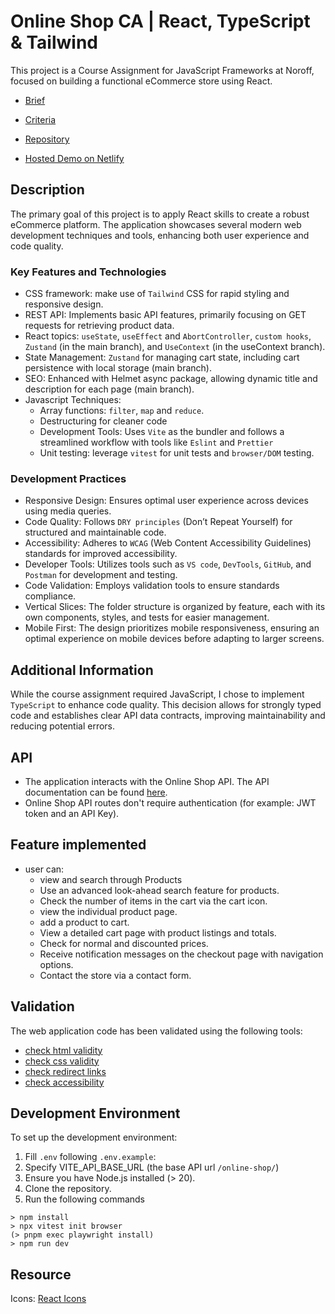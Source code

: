 # Online Shop CA | React, TypeScript & Tailwind

<!-- A simple overview of use/purpose. -->

This project is a Course Assignment for JavaScript Frameworks at Noroff, focused on building a functional eCommerce store using React.

- [Brief](docs/brief.pdf)
- [Criteria](docs/criteria.pdf)

- [Repository](https://github.com/FP22FD/online-shop-CA)
- [Hosted Demo on Netlify](https://onlineshop-ca.netlify.app/)

## Description

<!-- An in-depth paragraph about your project and overview of use. -->

The primary goal of this project is to apply React skills to create a robust eCommerce platform.
The application showcases several modern web development techniques and tools, enhancing both user experience and code quality.

### Key Features and Technologies

- CSS framework: make use of `Tailwind` CSS for rapid styling and responsive design.
- REST API: Implements basic API features, primarily focusing on GET requests for retrieving product data.
- React topics: `useState`, `useEffect` and `AbortController`, `custom hooks`, `Zustand` (in the main branch), and `UseContext` (in the useContext branch).
- State Management: `Zustand` for managing cart state, including cart persistence with local storage (main branch).
- SEO: Enhanced with Helmet async package, allowing dynamic title and description for each page (main branch).
- Javascript Techniques:
  - Array functions: `filter`, `map` and `reduce`.
  - Destructuring for cleaner code
  - Development Tools: Uses `Vite` as the bundler and follows a streamlined workflow with tools like `Eslint` and `Prettier`
  - Unit testing: leverage `vitest` for unit tests and `browser/DOM` testing.

### Development Practices

- Responsive Design: Ensures optimal user experience across devices using media queries.
- Code Quality: Follows `DRY principles` (Don’t Repeat Yourself) for structured and maintainable code.
- Accessibility: Adheres to `WCAG` (Web Content Accessibility Guidelines) standards for improved accessibility.
- Developer Tools: Utilizes tools such as `VS code`, `DevTools`, `GitHub`, and `Postman` for development and testing.
- Code Validation: Employs validation tools to ensure standards compliance.
- Vertical Slices: The folder structure is organized by feature, each with its own components, styles, and tests for easier management.
- Mobile First: The design prioritizes mobile responsiveness, ensuring an optimal experience on mobile devices before adapting to larger screens.

## Additional Information

While the course assignment required JavaScript, I chose to implement `TypeScript` to enhance code quality. This decision allows for strongly typed code and establishes clear API data contracts, improving maintainability and reducing potential errors.

## API

- The application interacts with the Online Shop API. The API documentation can be found [here](https://docs.noroff.dev/docs/v2).
- Online Shop API routes don't require authentication (for example: JWT token and an API Key).

## Feature implemented

- user can:
  - view and search through Products
  - Use an advanced look-ahead search feature for products.
  - Check the number of items in the cart via the cart icon.
  - view the individual product page.
  - add a product to cart.
  - View a detailed cart page with product listings and totals.
  - Check for normal and discounted prices.
  - Receive notification messages on the checkout page with navigation options.
  - Contact the store via a contact form.

<!-- - Describe any prerequisites, libraries, OS version, etc., needed before installing the program.
- ex. Windows 10 -->

## Validation

The web application code has been validated using the following tools:

- [check html validity](https://validator.w3.org/)
- [check css validity](https://jigsaw.w3.org/css-validator/)
- [check redirect links](https://validator.w3.org/checklink)
- [check accessibility](https://www.accessibilitychecker.org/)

## Development Environment

To set up the development environment:

1. Fill `.env` following `.env.example`:
2. Specify VITE_API_BASE_URL (the base API url `/online-shop/`)
3. Ensure you have Node.js installed (> 20).
4. Clone the repository.
5. Run the following commands

```console
> npm install
> npx vitest init browser
(> pnpm exec playwright install)
> npm run dev
```

## Resource

Icons: [React Icons](https://react-icons.github.io/react-icons/icons/io5/)
